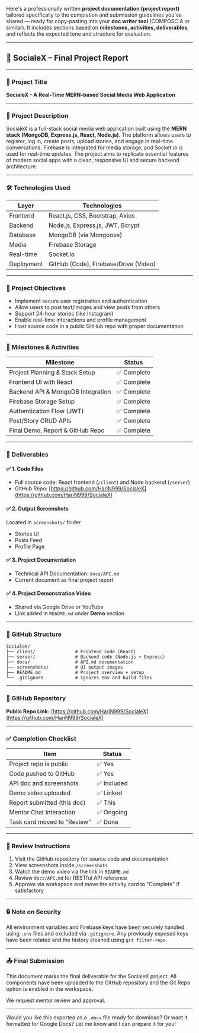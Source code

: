 Here's a professionally written **project documentation (project report)** tailored specifically to the completion and submission guidelines you've shared — ready for copy-pasting into your **doc writer tool** (COMPOSC A or similar). It includes sections based on **milestones, activities, deliverables**, and reflects the expected tone and structure for evaluation.

---

## 📝 SocialeX – Final Project Report

---

### 📌 Project Title

**SocialeX – A Real-Time MERN-based Social Media Web Application**

---

### 📍 Project Description

SocialeX is a full-stack social media web application built using the **MERN stack (MongoDB, Express.js, React, Node.js)**. The platform allows users to register, log in, create posts, upload stories, and engage in real-time conversations. Firebase is integrated for media storage, and Socket.io is used for real-time updates. The project aims to replicate essential features of modern social apps with a clean, responsive UI and secure backend architecture.

---

### 🛠️ Technologies Used

| Layer      | Technologies                          |
| ---------- | ------------------------------------- |
| Frontend   | React.js, CSS, Bootstrap, Axios       |
| Backend    | Node.js, Express.js, JWT, Bcrypt      |
| Database   | MongoDB (via Mongoose)                |
| Media      | Firebase Storage                      |
| Real-time  | Socket.io                             |
| Deployment | GitHub (Code), Firebase/Drive (Video) |

---

### 🎯 Project Objectives

* Implement secure user registration and authentication
* Allow users to post text/images and view posts from others
* Support 24-hour stories (like Instagram)
* Enable real-time interactions and profile management
* Host source code in a public GitHub repo with proper documentation

---

### 🚧 Milestones & Activities

| Milestone                         | Status     |
| --------------------------------- | ---------- |
| Project Planning & Stack Setup    | ✅ Complete |
| Frontend UI with React            | ✅ Complete |
| Backend API & MongoDB Integration | ✅ Complete |
| Firebase Storage Setup            | ✅ Complete |
| Authentication Flow (JWT)         | ✅ Complete |
| Post/Story CRUD APIs              | ✅ Complete |
| Final Demo, Report & GitHub Repo  | ✅ Complete |

---

### 📂 Deliverables

#### ✅ 1. Code Files

* Full source code: React frontend (`/client`) and Node backend (`/server`)
* GitHub Repo: [https://github.com/HariN999/SocialeX](https://github.com/HariN999/SocialeX)

#### ✅ 2. Output Screenshots

Located in `screenshots/` folder

* Stories UI
* Posts Feed
* Profile Page

#### ✅ 3. Project Documentation

* Technical API Documentation: `docs/API.md`
* Current document as final project report

#### ✅ 4. Project Demonstration Video

* Shared via Google Drive or YouTube
* Link added in `README.md` under **Demo** section

---

### 📝 GitHub Structure

```
SocialeX/
├── client/               # Frontend code (React)
├── server/               # Backend code (Node.js + Express)
├── docs/                 # API.md documentation
├── screenshots/          # UI output images
├── README.md             # Project overview + setup
└── .gitignore            # Ignores env and build files
```

---

### 🔗 GitHub Repository

**Public Repo Link:** [https://github.com/HariN999/SocialeX](https://github.com/HariN999/SocialeX)

---

### ✅ Completion Checklist

| Item                        | Status     |
| --------------------------- | ---------- |
| Project repo is public      | ✅ Yes      |
| Code pushed to GitHub       | ✅ Yes      |
| API doc and screenshots     | ✅ Included |
| Demo video uploaded         | ✅ Linked   |
| Report submitted (this doc) | ✅ This     |
| Mentor Chat Interaction     | ✅ Ongoing  |
| Task card moved to "Review" | ✅ Done     |

---

### 🧠 Review Instructions

1. Visit the GitHub repository for source code and documentation
2. View screenshots inside `/screenshots`
3. Watch the demo video via the link in `README.md`
4. Review `docs/API.md` for RESTful API reference
5. Approve via workspace and move the activity card to "Complete" if satisfactory

---

### 🔒 Note on Security

All environment variables and Firebase keys have been securely handled using `.env` files and excluded via `.gitignore`. Any previously exposed keys have been rotated and the history cleaned using `git filter-repo`.

---

### 📤 Final Submission

This document marks the final deliverable for the SocialeX project. All components have been uploaded to the GitHub repository and the Git Repo option is enabled in the workspace.

We request mentor review and approval.

---

Would you like this exported as a `.docx` file ready for download? Or want it formatted for Google Docs? Let me know and I can prepare it for you!
